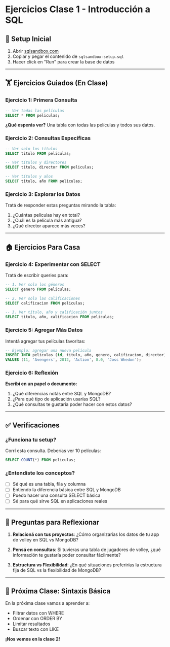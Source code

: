 # Ejercicios Clase 1 - Introducción a SQL

## 🚀 Setup Inicial
1. Abrir [sqlsandbox.com](https://sqlsandbox.com)
2. Copiar y pegar el contenido de `sqlsandbox-setup.sql`
3. Hacer click en "Run" para crear la base de datos

---

## 🏋️ Ejercicios Guiados (En Clase)

### Ejercicio 1: Primera Consulta
```sql
-- Ver todas las películas
SELECT * FROM peliculas;
```
**¿Qué esperás ver?** Una tabla con todas las películas y todos sus datos.

### Ejercicio 2: Consultas Específicas
```sql
-- Ver solo los títulos
SELECT titulo FROM peliculas;

-- Ver títulos y directores
SELECT titulo, director FROM peliculas;

-- Ver títulos y años
SELECT titulo, año FROM peliculas;
```

### Ejercicio 3: Explorar los Datos
Tratá de responder estas preguntas mirando la tabla:
1. ¿Cuántas películas hay en total?
2. ¿Cuál es la película más antigua?
3. ¿Qué director aparece más veces?

---

## 🏠 Ejercicios Para Casa

### Ejercicio 4: Experimentar con SELECT
Tratá de escribir queries para:
```sql
-- 1. Ver solo los géneros
SELECT genero FROM peliculas;

-- 2. Ver solo las calificaciones
SELECT calificacion FROM peliculas;

-- 3. Ver título, año y calificación juntos
SELECT titulo, año, calificacion FROM peliculas;
```

### Ejercicio 5: Agregar Más Datos
Intentá agregar tus películas favoritas:
```sql
-- Ejemplo: agregar una nueva película
INSERT INTO peliculas (id, titulo, año, genero, calificacion, director) 
VALUES (11, 'Avengers', 2012, 'Action', 8.0, 'Joss Whedon');
```

### Ejercicio 6: Reflexión
**Escribí en un papel o documento:**
1. ¿Qué diferencias notás entre SQL y MongoDB?
2. ¿Para qué tipo de aplicación usarías SQL?
3. ¿Qué consultas te gustaría poder hacer con estos datos?

---

## ✅ Verificaciones

### ¿Funciona tu setup?
Corrí esta consulta. Deberías ver 10 películas:
```sql
SELECT COUNT(*) FROM peliculas;
```

### ¿Entendiste los conceptos?
- [ ] Sé qué es una tabla, fila y columna
- [ ] Entiendo la diferencia básica entre SQL y MongoDB  
- [ ] Puedo hacer una consulta SELECT básica
- [ ] Sé para qué sirve SQL en aplicaciones reales

---

## 🤔 Preguntas para Reflexionar

1. **Relacioná con tus proyectos**: ¿Cómo organizarías los datos de tu app de volley en SQL vs MongoDB?

2. **Pensá en consultas**: Si tuvieras una tabla de jugadores de volley, ¿qué información te gustaría poder consultar fácilmente?

3. **Estructura vs Flexibilidad**: ¿En qué situaciones preferirías la estructura fija de SQL vs la flexibilidad de MongoDB?

---

## 🎯 Próxima Clase: Sintaxis Básica
En la próxima clase vamos a aprender a:
- Filtrar datos con WHERE
- Ordenar con ORDER BY  
- Limitar resultados
- Buscar texto con LIKE

**¡Nos vemos en la clase 2!**